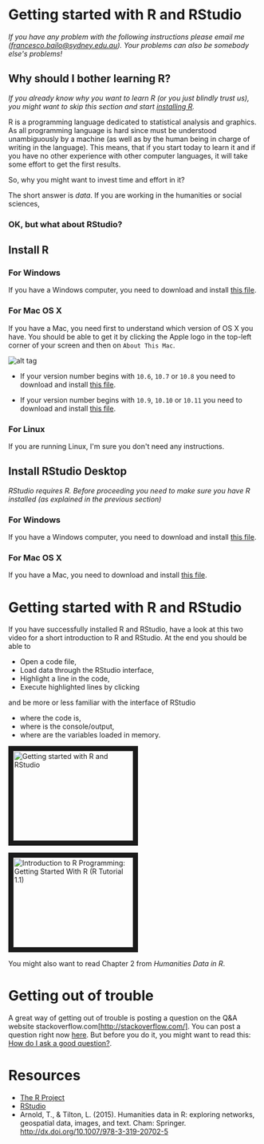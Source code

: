# Getting started with R and RStudio

*If you have any problem with the following instructions please email me (francesco.bailo@sydney.edu.au). Your problems can also be somebody else's problems!*

## Why should I bother learning R?

*If you already know why you want to learn R (or you just blindly trust us), you might want to skip this section and start [installing R](#install-r).*

R is a programming language dedicated to statistical analysis and graphics. As all programming language is hard since must be understood unambiguously by a machine (as well as by the human being in charge of writing in the language). This means, that if you start today to learn it and if you have no other experience with other computer languages, it will take some effort to get the first results.

So, why you might want to invest time and effort in it?

The short answer is *data*. If you are working in the humanities or social sciences,

### OK, but what about RStudio?

## Install R

### For Windows

If you have a Windows computer, you need to download and install [this file](https://cran.rstudio.com/bin/windows/base/R-3.3.1-win.exe). 

### For Mac OS X

If you have a Mac, you need first to understand which version of OS X you have. You should be able to get it by clicking the Apple logo in the top-left corner of your screen and then on `About This Mac`.

![alt tag](https://cdn2.macworld.co.uk/cmsdata/features/3612428/About-this-mac.jpg)

* If your version number begins with `10.6`, `10.7` or `10.8` you need to download and install [this file](https://cran.rstudio.com/bin/macosx/R-3.2.1-snowleopard.pkg).

* If your version number begins with `10.9`, `10.10` or `10.11` you need to download and install [this file](https://cran.rstudio.com/bin/macosx/R-3.3.1.pkg).

### For Linux

If you are running Linux, I'm sure you don't need any instructions.

## Install RStudio Desktop

*RStudio requires R. Before proceeding you need to make sure you have R installed (as explained in the previous section)*

### For Windows

If you have a Windows computer, you need to download and install [this file](https://download1.rstudio.org/RStudio-0.99.903.exe).

### For Mac OS X

If you have a Mac, you need to download and install [this file](https://download1.rstudio.org/RStudio-0.99.903.dmg).

# Getting started with R and RStudio

If you have successfully installed R and RStudio, have a look at this two video for a short introduction to R and RStudio. At the end you should be able to

* Open a code file, 
* Load data through the RStudio interface,
* Highlight a line in the code, 
* Execute highlighted lines by clicking

and be more or less familiar with the interface of RStudio

* where the code is,
* where is the console/output,
* where are the variables loaded in memory.

<a href="http://www.youtube.com/watch?feature=player_embedded&v=lVKMsaWju8w
" target="_blank"><img src="http://img.youtube.com/vi/lVKMsaWju8w/0.jpg" 
alt="Getting started with R and RStudio" width="240" height="180" border="10" /></a>

<a href="http://www.youtube.com/watch?feature=player_embedded&v=UYclmg1_KLk
" target="_blank"><img src="http://img.youtube.com/vi/UYclmg1_KLk/0.jpg" 
alt="Introduction to R Programming: Getting Started With R (R Tutorial 1.1)" width="240" height="180" border="10" /></a>

You might also want to read Chapter 2 from *Humanities Data in R*.

# Getting out of trouble

A great way of getting out of trouble is posting a question on the Q&A website stackoverflow.com[http://stackoverflow.com/]. You can post a question right now [here](http://stackoverflow.com/questions/ask). But before you do it, you might want to read this: [How do I ask a good question?](http://stackoverflow.com/help/how-to-ask).

# Resources

* [The R Project](https://www.r-project.org/)
* [RStudio](https://www.rstudio.com/)
* Arnold, T., & Tilton, L. (2015). Humanities data in R: exploring networks, geospatial data, images, and text. Cham: Springer.  http://dx.doi.org/10.1007/978-3-319-20702-5
